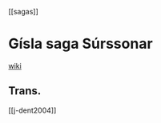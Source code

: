 [[sagas]]
# Gísla saga Súrssonar
[wiki](https://en.wikipedia.org/wiki/G%C3%ADsla-saga)
## Trans.
[[j-dent2004]]